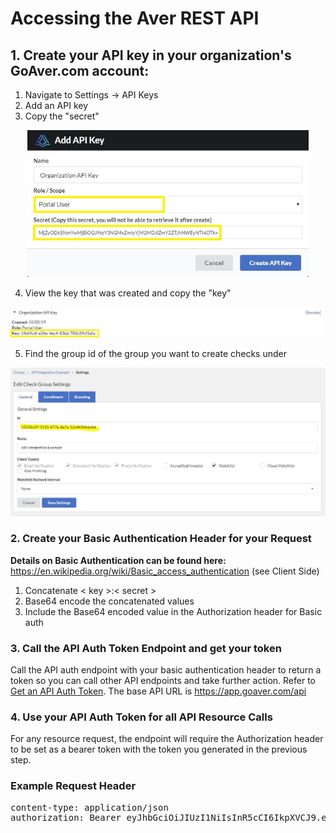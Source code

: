 # Accessing the Aver REST API

## 1. Create your API key in your organization's GoAver.com account:
1. Navigate to Settings -> API Keys
2. Add an API key
3. Copy the "secret"

<p align="center">
<img src="../images/create_api_key_1.jpg?raw=true?raw=true" width="450px">
</p>

4. View the key that was created and copy the "key"

<p align="center">
<img src="../images/create_api_key_2.jpg?raw=true" width="600px">
</p>

5. Find the group id of the group you want to create checks under

<p align="center">
<img src="../images/get-group-id.jpg?raw=true" width="600px">
</p>

### 2. Create your Basic Authentication Header for your Request
<b>Details on Basic Authentication can be found here:</b><br>
https://en.wikipedia.org/wiki/Basic_access_authentication (see Client Side)

1. Concatenate < key >:< secret >
2. Base64 encode the concatenated values
3. Include the Base64 encoded value in the Authorization header for Basic auth
  
### 3. Call the API Auth Token Endpoint and get your token
Call the API auth endpoint with your basic authentication header to return a token so you can call other API endpoints and take further action.   Refer to [Get an API Auth Token](https://github.com/goaver/api-integration/blob/master/docs/auth.md#request).  The base API URL is https://app.goaver.com/api

### 4. Use your API Auth Token for all API Resource Calls
<p>For any resource request, the endpoint will require the Authorization header to be set as a bearer token with the token you generated in the previous step.<p>
  
### Example Request Header
<pre>
content-type: application/json
authorization: Bearer eyJhbGciOiJIUzI1NiIsInR5cCI6IkpXVCJ9.eyJ1bmlxdWVfbmFtZSI6ImFmYTIyMTczLTZhNDYtNDc2MS04MzA4LTI3YWQ0YjIxMWM0MCIsInJvbGUiOiJQb3J0YWxVc2VyIiwiaHR0cDovL3NjaGVtYXMubWljcm9zb2Z0LmNvbS93cy8yMDA4LzA2L2lkZW50aXR5L2NsYWltcy91c2VyZGF0YSI6IntcIklkXCI6XCJhZmEyMjE3My02YTQ2LTQ3NjEtODMwOC0yN2FkNGIyMTFjNDBcIixcIkF1dGhUeXBlXCI6MixcIkRhdGFcIjpudWxsfSIsIm5iZiI6MTU3MDE5NjE4NiwiZXhwIjoxNTcwMTk5Nzg2LCJpYXQiOjE1NzAxOTYxODYsImlzcyI6InNlbGYiLCJhdWQiOiJodHRwOi8vZ29hdmVyLmNvbSJ9.XZmHyG_IVurCvpsNM_8R-ACzz9jReafpww9hrr3vyr4
</pre>
